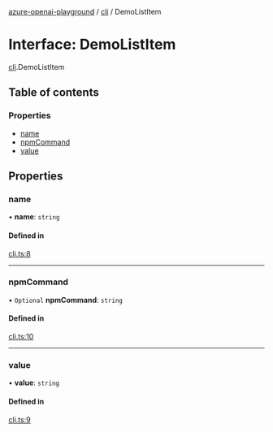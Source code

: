 [azure-openai-playground](../README.md) / [cli](../modules/cli.md) / DemoListItem

# Interface: DemoListItem

[cli](../modules/cli.md).DemoListItem

## Table of contents

### Properties

- [name](cli.DemoListItem.md#name)
- [npmCommand](cli.DemoListItem.md#npmcommand)
- [value](cli.DemoListItem.md#value)

## Properties

### name

• **name**: `string`

#### Defined in

[cli.ts:8](https://github.com/CU-CommunityApps/ct-azure-openai-playground/blob/e4891f4/src/lib/cli.ts#L8)

___

### npmCommand

• `Optional` **npmCommand**: `string`

#### Defined in

[cli.ts:10](https://github.com/CU-CommunityApps/ct-azure-openai-playground/blob/e4891f4/src/lib/cli.ts#L10)

___

### value

• **value**: `string`

#### Defined in

[cli.ts:9](https://github.com/CU-CommunityApps/ct-azure-openai-playground/blob/e4891f4/src/lib/cli.ts#L9)
